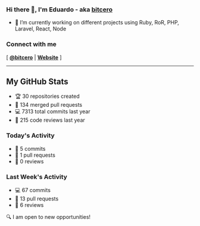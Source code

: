 ### Hi there 👋, I'm Eduardo - aka [bitcero](https://bitcero.dev)

- 🔭 I’m currently working on different projects using Ruby, RoR, PHP, Laravel, React, Node

### Connect with me

[ [**@bitcero**](https://twitter.com/bitcero/) |
[**Website**](https://eduardocortes.mx) ]

---

<!--SECTION:stats-->
## My GitHub Stats

- 🏆 30 repositories created
- 🔀 134 merged pull requests
- 💻 7313 total commits last year
- 🧐 215 code reviews last year

### Today's Activity

- 📝 5 commits
- 🤝 1 pull requests
- 👀 0 reviews

### Last Week's Activity

- 💻 67 commits
- 🤝 13 pull requests
- 👀 6 reviews

🔍 I am open to new opportunities!
  <!--/SECTION:stats-->
